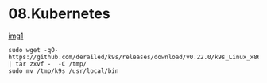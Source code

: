 # 08.Kubernetes
[img1](https://github.com/Korolev731/sa.it-academy.by/blob/md-sa2-16-21/IKorolev/08.Kubernetes/1.png)
```
sudo wget -qO- https://github.com/derailed/k9s/releases/download/v0.22.0/k9s_Linux_x86_64.tar.gz | tar zxvf -  -C /tmp/
sudo mv /tmp/k9s /usr/local/bin
```
